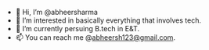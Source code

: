 - 👋 Hi, I’m @abheersharma
- 👀 I’m interested in basically everything that involves tech.
- 🌱 I’m currently persuing B.tech in E&T.
- 📫 You can reach me @abheersh123@gmail.com.

<!---
abheersharma/abheersharma is a ✨ special ✨ repository because its `README.md` (this file) appears on your GitHub profile.
You can click the Preview link to take a look at your changes.
--->
